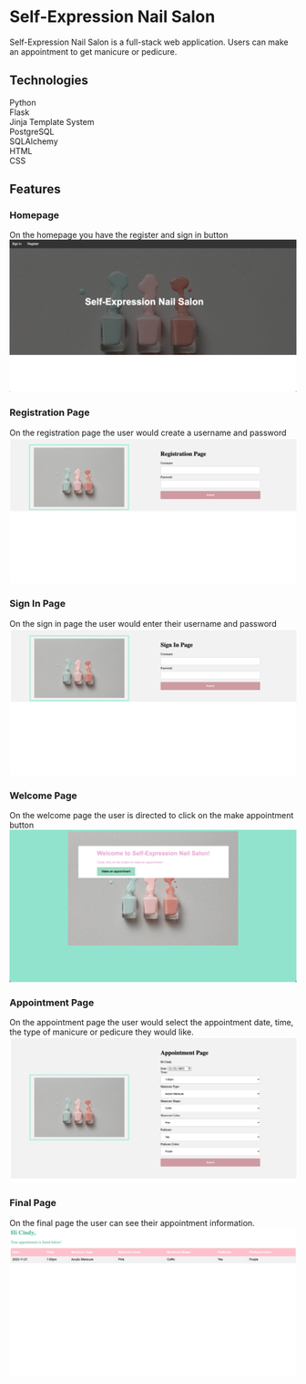 # Self-Expression Nail Salon
Self-Expression Nail Salon is a full-stack web application. Users can make an appointment to get manicure or pedicure.

## Technologies
Python <br>
Flask <br>
Jinja Template System <br>
PostgreSQL <br>
SQLAlchemy <br>
HTML <br>
CSS <br>

## Features
### Homepage
On the homepage you have the register and sign in button<br>
![Homepage](/static/homepage.png)


### Registration Page
On the registration page the user would create a username and password<br> 
![Regerpage](/static/RegistrationPage.png)


### Sign In Page
On the sign in page the user would enter their username and password<br>
![SignPage](/static/SinInPage.png)

### Welcome Page
On the welcome page the user is directed to click on the make appointment button<br> 
![welcomepage](/static/MakeAnAppointment.png)


### Appointment Page
On the appointment page the user would select the appointment date, time, the type of manicure or pedicure they would like.<br>
![appointmentpage](/static/AppointmentPage.png)


### Final Page
On the final page the user can see their appointment information.<br>
![finalpage](/static/FinalPage.png)